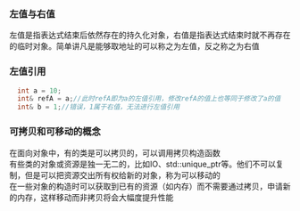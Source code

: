 ### 左值与右值
左值是指表达式结束后依然存在的持久化对象，右值是指表达式结束时就不再存在的临时对象。简单讲凡是能够取地址的可以称之为左值，反之称之为右值
### 左值引用
```C++
  int a = 10;
  int& refA = a;//此时refA即为a的左值引用，修改refA的值上也等同于修改了a的值
  int& b = 1;//错误，1属于右值，无法进行左值引用
```  
### 可拷贝和可移动的概念
在面向对象中，有的类是可以拷贝的，可以调用拷贝构造函数   
有些类的对象或资源是独一无二的，比如IO、std::unique_ptr等。他们不可以复制，但是可以把资源交出所有权给新的对象，称为可以移动的    
在一些对象的构造时可以获取到已有的资源（如内存）而不需要通过拷贝，申请新的内存，这样移动而非拷贝将会大幅度提升性能

